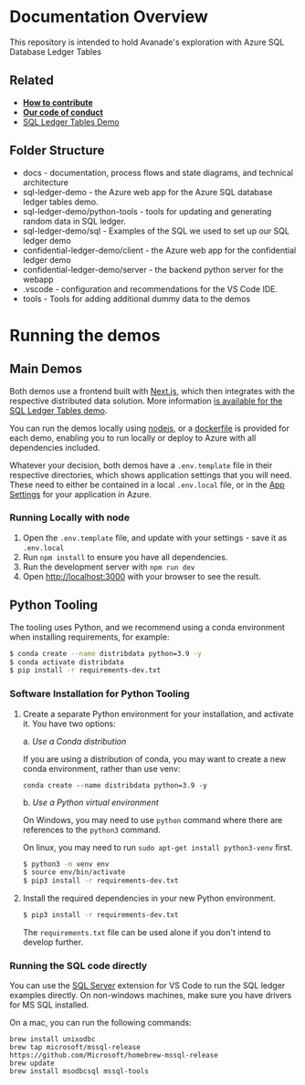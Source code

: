 # Documentation Overview

This repository is intended to hold Avanade's exploration with Azure SQL Database Ledger Tables

## Related

- **[How to contribute](https://github.com/Avanade/emtech-distributed-data/tree/main/CONTRIBUTING.md)**
- **[Our code of conduct](https://github.com/Avanade/emtech-distributed-data/tree/main/CODE_OF_CONDUCT.md)**
- [SQL Ledger Tables Demo](./sql-ledger.md)

## Folder Structure

- docs - documentation, process flows and state diagrams, and technical architecture
- sql-ledger-demo - the Azure web app for the Azure SQL database ledger tables demo.
- sql-ledger-demo/python-tools - tools for updating and generating random data in SQL ledger.
- sql-ledger-demo/sql - Examples of the SQL we used to set up our SQL ledger demo
- confidential-ledger-demo/client - the Azure web app for the confidential ledger demo
- confidential-ledger-demo/server - the backend python server for the webapp
- .vscode - configuration and recommendations for the VS Code IDE.
- tools - Tools for adding additional dummy data to the demos

# Running the demos

## Main Demos

Both demos use a frontend built with [Next.js](https://nextjs.org/), which then integrates with the respective distributed data solution. More information [is available for the SQL Ledger Tables demo](./sql-ledger.md).

You can run the demos locally using [nodejs](https://nodejs.org/en/download/), or a [dockerfile](https://docs.docker.com/get-started/#what-is-a-container) is provided for each demo, enabling you to run locally or deploy to Azure with all dependencies included.

Whatever your decision, both demos have a `.env.template` file in their respective directories, which shows application settings that you will need. These need to either be contained in a local `.env.local` file, or in the [App Settings](https://docs.microsoft.com/en-gb/azure/app-service/configure-common?WT.mc_id=AI-MVP-5004204#configure-app-settings) for your application in Azure.

### Running Locally with node

1. Open the `.env.template` file, and update with your settings - save it as `.env.local`
2. Run `npm install` to ensure you have all dependencies.
3. Run the development server with `npm run dev`
4. Open [http://localhost:3000](http://localhost:3000) with your browser to see the result.

## Python Tooling

The tooling uses Python, and we recommend using a conda environment when installing requirements, for example:

```bash
$ conda create --name distribdata python=3.9 -y
$ conda activate distribdata
$ pip install -r requirements-dev.txt
```

### Software Installation for Python Tooling

1. Create a separate Python environment for your installation, and activate it. You have two options:

   a. _Use a Conda distribution_

   If you are using a distribution of conda, you may want to create a new conda environment, rather than use venv:

   `conda create --name distribdata python=3.9 -y`

   b. _Use a Python virtual environment_

   On Windows, you may need to use `python` command where there are references to the `python3` command.

   On linux, you may need to run `sudo apt-get install python3-venv` first.

   ```bash
   $ python3 -m venv env
   $ source env/bin/activate
   $ pip3 install -r requirements-dev.txt
   ```

2. Install the required dependencies in your new Python environment.

   ```bash
   $ pip3 install -r requirements-dev.txt
   ```

   The `requirements.txt` file can be used alone if you don't intend to develop further.

### Running the SQL code directly

You can use the [SQL Server](https://marketplace.visualstudio.com/items?itemName=ms-mssql.mssql) extension for VS Code to run the SQL ledger examples directly. On non-windows machines, make sure you have drivers for MS SQL installed.

On a mac, you can run the following commands:

```
brew install unixodbc
brew tap microsoft/mssql-release https://github.com/Microsoft/homebrew-mssql-release
brew update
brew install msodbcsql mssql-tools
```
